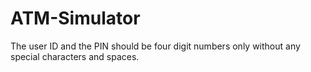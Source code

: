 # ATM-Simulator
The user ID and the PIN should be four digit numbers only without any special characters and spaces.
